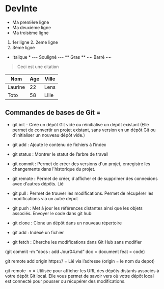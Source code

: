 # DevInte

- Ma première ligne
- Ma deuxième ligne
- Ma troisème ligne

1. 1er ligne 2. 2eme ligne
2. 3eme ligne

- Italique \*
  --- Souligné ---
  ** Gras **
  ~~ Barré ~~

> Ceci est une citation

| Nom     | Age | Ville |
| ------- | --- | ----- |
| Laurine | 22  | Lens  |
| Toto    | 58  | Lille |

## Commandes de bases de Git =

- git init - Crée un dépôt Git vide ou réinitialise un dépôt existant
  (Elle permet de convertir un projet existant, sans version en un dépôt Git ou d'initialiser un nouveau dépôt vide.)

- git add : Ajoute le contenu de fichiers à l’index

- git status : Montrer le statut de l’arbre de travail

- git commit : Permet de créer des versions d'un projet, enregistre les changements dans l'historique du projet.

- git remote : Permet de créer, d'afficher et de supprimer des connexions avec d'autres dépôts. Lié

- git pull : Permet de trouver les modifications. Permet de récupérer les modifications via un autre dépot

- git push : Met à jour les références distantes ainsi que les objets associés. Envoyer le code dans git hub

- git clone : Clone un dépôt dans un nouveau répertoire

- git add : Indexé un fichier

- git fetch : Cherche les modifications dans Git Hub sans modifier

(git commit -m “docs : add Jour04.md”
doc = document
feat = code)

git remote add origin https:// = Lié via l’adresse
(origin = le nom du depot)

git remote -v = Utilisée pour afficher les URL des dépôts distants associés à votre dépôt Git local. Elle vous permet de savoir vers où votre dépôt local est connecté pour pousser ou récupérer des modifications.
